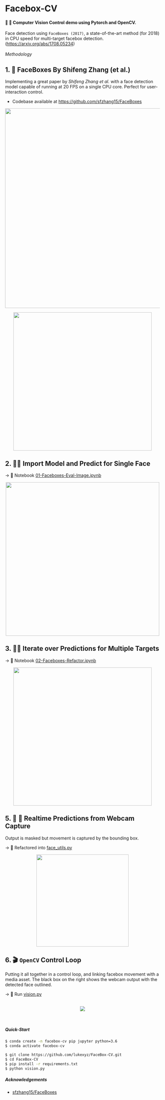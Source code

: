# Facebox-CV

#### :movie_camera: :radio_button: Computer Vision Control demo using Pytorch and OpenCV.  

Face detection using `FaceBoxes (2017)`, a state-of-the-art method (for 2018) in CPU speed for multi-target facebox detection.   (https://arxiv.org/abs/1708.05234)
<br/>  
_Methodology_

## 1. :page_with_curl: FaceBoxes By Shifeng Zhang (et al.)
Implementing a great paper by _Shifeng Zhang et al._ with a face detection model capable of running at 20 FPS on a single CPU core. Perfect for user-interaction control.

* Codebase available at https://github.com/sfzhang15/FaceBoxes  

<p align="center">
  <img src="https://github.com/lukexyz/FaceBox-CV/blob/master/images/faceboxes-arxiv.PNG?raw=true" width="650">
</p>

<p align="center">
  <img src="https://github.com/lukexyz/FaceBox-CV/blob/master/images/faceboxes-paper.PNG?raw=true" width="450">
</p>


## 2. :female_detective: **Import Model and Predict for Single Face**  

  → :notebook_with_decorative_cover: Notebook [01-Faceboxes-Eval-Image.ipynb](notebooks/01-Faceboxes-Eval-Image.ipynb)  

<p align="center">
  <img src="https://github.com/lukexyz/FaceBox-CV/blob/master/images/plot_facebox.PNG?raw=true" width="500">
</p>

## 3. :male_detective: **Iterate over Predictions for Multiple Targets**  

  → :notebook_with_decorative_cover: Notebook [02-Faceboxes-Refactor.ipynb](notebooks/02-Faceboxes-Refactor.ipynb)  

<p align="center">
  <img src="https://github.com/lukexyz/FaceBox-CV/blob/master/images/many_faceboxes.PNG?raw=true" width="450">
</p>

## 5. :movie_camera: :red_circle: **Realtime Predictions from Webcam Capture** 

Output is masked but movement is captured by the bounding box. 

  → :bookmark_tabs: Refactored into [face_utils.py](face_utils.py)  


<p align="center">
  <img src="https://github.com/lukexyz/FaceBox-CV/blob/master/images/face-tracker.gif?raw=true" width="300">
</p>

## 6. :clapper: **`OpenCV` Control Loop**  

Putting it all together in a control loop, and linking facebox movement with a media asset. The black box on the right shows the webcam output with the detected face outlined. 

  →  :bookmark_tabs: Run [vision.py](vision.py)  
<br/>

<p align="center">
  <img src="https://github.com/lukexyz/FaceBox-CV/blob/master/images/facebox17.gif?raw=true">
</p>
<br/>

##### Quick-Start
```sh
$ conda create -n facebox-cv pip jupyter python=3.6
$ conda activate facebox-cv
```  

```sh
$ git clone https://github.com/lukexyz/FaceBox-CV.git
$ cd FaceBox-CV
$ pip install -r requirements.txt
$ python vision.py
```  

##### Acknowledgements
* [sfzhang15/FaceBoxes](https://github.com/sfzhang15/FaceBoxes)
